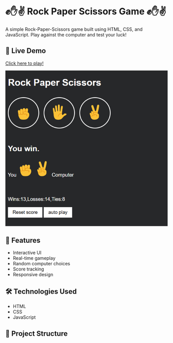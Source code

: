 # ✊✋✌️ Rock Paper Scissors Game ✊✋✌️

A simple Rock-Paper-Scissors game built using HTML, CSS, and JavaScript. Play against the computer and test your luck!

## 🔗 Live Demo
[Click here to play!](https://anisha-mahto.github.io/Rock_Paper_Scissor/) 

![Game Screenshot](screenshot.png)

## 🚀 Features
- Interactive UI
- Real-time gameplay
- Random computer choices
- Score tracking
- Responsive design

## 🛠️ Technologies Used
- HTML
- CSS
- JavaScript

## 📂 Project Structure
